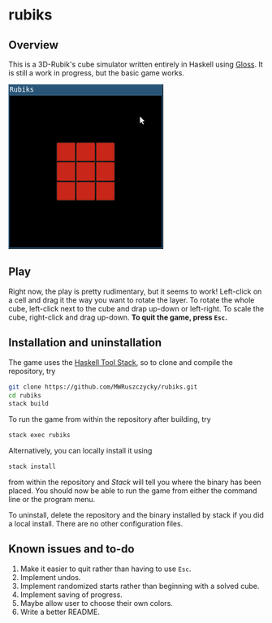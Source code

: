 # rubiks

## Overview

This is a 3D-Rubik's cube simulator written entirely in Haskell using [Gloss](https://hackage.haskell.org/package/gloss). It is still a work in progress, but the basic game works.

![rubiks demo](demos/demo1.gif)

## Play

Right now, the play is pretty rudimentary, but it seems to work! Left-click on a cell and drag it the way you want to rotate the layer. To rotate the whole cube, left-click next to the cube and drap up-down or left-right. To scale the cube, right-click and drag up-down. **To quit the game, press `Esc`.**

## Installation and uninstallation

The game uses the [Haskell Tool Stack](https://docs.haskellstack.org/en/stable/README/), so to clone and compile the repository, try
```sh
git clone https://github.com/MWRuszczycky/rubiks.git
cd rubiks
stack build
```
To run the game from within the repository after building, try
```sh
stack exec rubiks
```
Alternatively, you can locally install it using
```sh
stack install
```
from within the repository and *Stack* will tell you where the binary has been placed. You should now be able to run the game from either the command line or the program menu.

To uninstall, delete the repository and the binary installed by stack if you did a local install. There are no other configuration files.

## Known issues and to-do

1. Make it easier to quit rather than having to use `Esc`.
2. Implement undos.
3. Implement randomized starts rather than beginning with a solved cube.
4. Implement saving of progress.
5. Maybe allow user to choose their own colors.
6. Write a better README.
